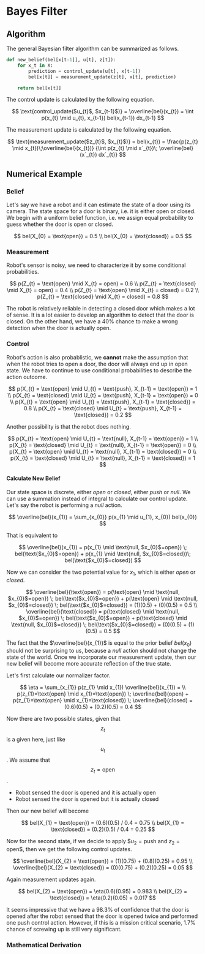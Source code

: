 # Bayes Filter

## Algorithm

The general Bayesian filter algorithm can be summarized as follows. 

```python
def new_belief(bel[x[t-1]], u[t], z[t]):
    for x_t in X:
        prediction = control_update(u[t], x[t-1])
        bel[x[t]] = measurement_update(z[t], x[t], prediction)

    return bel[x[t]]
```

The control update is calculated by the following equation.

$$
\text{control_update($u_{t}$, $x_{t-1}$)} = \overline{bel}(x_{t}) =  \int p(x_{t} \mid u_{t}, x_{t-1}) bel(x_{t-1}) dx_{t-1}
$$

The measurement update is calculated by the following equation.

$$
\text{measurement_update($z_{t}$, $x_{t}$)} = bel(x_{t}) = 
\frac{p(z_{t} \mid x_{t})\;\overline{bel}(x_{t})}
{\int p(z_{t} \mid x`_{t})\; \overline{bel}(x`_{t}) dx`_{t}} 
$$


## Numerical Example

### Belief

Let's say we have a robot and it can estimate the state of a door using its camera. The state space
for a door is binary, i.e. it is either open or closed. We begin with a uniform belief function,
i.e. we assign equal probability to guess whether the door is open or closed.

$$
bel(X_{0} = \text{open}) = 0.5 \\
bel(X_{0} = \text{closed}) = 0.5
$$

### Measurement

Robot's sensor is noisy, we need to characterize it by some conditional probabilities.

$$
p(Z_{t} = \text{open} \mid X_{t} = open) = 0.6 \\
p(Z_{t} = \text{closed} \mid X_{t} = open) = 0.4 \\
p(Z_{t} = \text{open} \mid X_{t} = closed) = 0.2 \\
p(Z_{t} = \text{closed} \mid X_{t} = closed) = 0.8
$$

The robot is relatively reliable in detecting a closed door which makes a lot of sense. It is a lot
easier to develop an algorithm to detect that the door is closed. On the other hand, we have a 40%
chance to make a wrong detection when the door is actually open.

### Control

Robot's action is also probablistic, we **cannot** make the assumption that when the robot tries to
open a door, the door will always end up in open state. We have to continue to use conditional
probabilities to describe the action outcome.

$$
p(X_{t} = \text{open} \mid U_{t} = \text{push}, X_{t-1} = \text{open}) = 1 \\
p(X_{t} = \text{closed} \mid U_{t} = \text{push}, X_{t-1} = \text{open}) = 0 \\
p(X_{t} = \text{open} \mid U_{t} = \text{push}, X_{t-1} = \text{closed}) = 0.8 \\
p(X_{t} = \text{closed} \mid U_{t} = \text{push}, X_{t-1} = \text{closed}) = 0.2
$$


Another possibility is that the robot does nothing. 

$$
p(X_{t} = \text{open} \mid U_{t} = \text{null}, X_{t-1} = \text{open}) = 1 \\
p(X_{t} = \text{closed} \mid U_{t} = \text{null}, X_{t-1} = \text{open}) = 0 \\
p(X_{t} = \text{open} \mid U_{t} = \text{null}, X_{t-1} = \text{closed}) = 0 \\
p(X_{t} = \text{closed} \mid U_{t} = \text{null}, X_{t-1} = \text{closed}) = 1
$$

#### Calculate New Belief

Our state space is discrete, either *open* or *closed*, either *push* or *null*. We can use a
summation instead of integral to calculate our control update. Let's say the robot is performing a
*null* action.

$$
\overline{bel}(x_{1}) = \sum_{x_{0}} p(x_{1} \mid u_{1}, x_{0}) bel(x_{0})
$$

That is equivalent to

$$
\overline{bel}(x_{1}) = p(x_{1} \mid \text{null, $x_{0}$=open}) \; bel(\text{$x_{0}$=open}) + p(x_{1} \mid \text{null, $x_{0}$=closed})\; bel(\text{$x_{0}$=closed})
$$

Now we can consider the two potential value for $x_{1}$, which is either *open* or *closed*.

$$
\overline{bel}(\text{open}) = p(\text{open} \mid \text{null, $x_{0}$=open}) \; bel(\text{$x_{0}$=open}) + p(\text{open} \mid \text{null, $x_{0}$=closed}) \; bel(\text{$x_{0}$=closed}) = (1)(0.5) + (0)(0.5) = 0.5 \\
\overline{bel}(\text{closed}) = p(\text{closed} \mid \text{null, $x_{0}$=open}) \; bel(\text{$x_{0}$=open}) + p(\text{closed} \mid \text{null, $x_{0}$=closed}) \; bel(\text{$x_{0}$=closed}) = (0)(0.5) + (1)(0.5) = 0.5
$$

The fact that the $\overline{bel}(x_{1})$ is equal to the prior belief $bel(x_{0})$ should not be
surprising to us, because a *null* action should not change the state of the world. Once we
incorporate our measurement update, then our new belief will become more accurate reflection of the
true state.

Let's first calculate our normalizer factor.

$$
\eta = \sum_{x_{1}} p(z_{1} \mid x_{1}) \overline{bel}(x_{1}) = \\
p(z_{1}=\text{open} \mid x_{1}=\text{open}) \; \overline{bel}(open) + 
p(z_{1}=\text{open} \mid x_{1}=\text{closed}) \; \overline{bel}(closed) = (0.6)(0.5) + (0.2)(0.5) = 0.4
$$

Now there are two possible states, given that $$z_{t}$$ is a given here, just like $$u_{t}$$. We assume
that $$z_{t} = \text{open}$$.

- Robot sensed the door is opened and it is actually open
- Robot sensed the door is opened but it is actually closed

Then our new belief will become

$$
bel(X_{1} = \text{open}) = (0.6)(0.5) / 0.4 = 0.75 \\
bel(X_{1} = \text{closed}) = (0.2)(0.5) / 0.4 = 0.25 
$$

Now for the second state, if we decide to apply $$u_{2} = \text{push}$ and $z_{2} = \text{open}$$,
then we get the following control updates.

$$
\overline{bel}(X_{2} = \text{open}) = (1)(0.75) + (0.8)(0.25) = 0.95 \\
\overline{bel}(X_{2} = \text{closed}) = (0)(0.75) + (0.2)(0.25) = 0.05
$$

Again measurement updates again.

$$
bel(X_{2} = \text{open}) = \eta(0.6)(0.95) = 0.983 \\
bel(X_{2} = \text{closed}) = \eta(0.2)(0.05) = 0.017
$$

It seems impressive that we have a 98.3% of confidence that the door is opened after the robot
sensed that the door is opened twice and performed one push control action. However, if this is a
mission critical scenario, 1.7% chance of screwing up is still very significant.

### Mathematical Derivation
